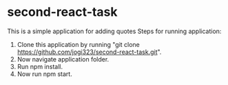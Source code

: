 # second-react-task
This is a simple application for adding quotes
Steps for running application:

1. Clone this application by running "git clone https://github.com/jogi323/second-react-task.git".
2. Now navigate application folder.
3. Run npm install.
4. Now run npm start.
